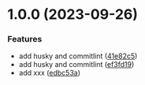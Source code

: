 # 1.0.0 (2023-09-26)


### Features

* add husky and commitlint ([41e82c5](https://github.com/arielchen/20230926/commit/41e82c58b049e7708b0d4df15aeca69bd09b5362))
* add husky and commitlint ([ef3fd19](https://github.com/arielchen/20230926/commit/ef3fd19a0818220ce689dbe52baaa26f58500c3e))
* add xxx ([edbc53a](https://github.com/arielchen/20230926/commit/edbc53a2fa9cb12b13de771612fb783268b5acbe))
